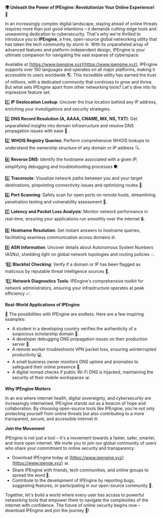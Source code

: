 **🌍 Unleash the Power of IPEngine: Revolutionize Your Online Experience! 🚀**

In an increasingly complex digital landscape, staying ahead of online threats requires more than just good intentions – it demands cutting-edge tools and unwavering dedication to cybersecurity. That's why we're thrilled to introduce you to **IPEngine**, a free, open-source global networking utility that has taken the tech community by storm 🌐. With its unparalleled array of advanced features and platform-independent design, IPEngine is your ultimate companion for navigating the vast expanse of cyberspace.

Available at [https://www.ipengine.xyz](https://www.ipengine.xyz), IPEngine supports over 150 languages and operates on all major platforms, making it accessible to users worldwide 🌎. This incredible utility has earned the trust of millions, with a dedicated community that continues to grow and thrive. But what sets IPEngine apart from other networking tools? Let's dive into its impressive feature set:

1️⃣ **IP Geolocation Lookup**: Uncover the true location behind any IP address, enriching your investigations and security strategies.

2️⃣ **DNS Record Resolution (A, AAAA, CNAME, MX, NS, TXT)**: Get unparalleled insights into domain infrastructure and resolve DNS propagation issues with ease 📡.

3️⃣ **WHOIS Registry Queries**: Perform comprehensive WHOIS lookups to understand the ownership structure of any domain or IP address 🔍.

4️⃣ **Reverse DNS**: Identify the hostname associated with a given IP, simplifying debugging and troubleshooting processes 🛡️.

5️⃣ **Traceroute**: Visualize network paths between you and your target destinations, pinpointing connectivity issues and optimizing routes 🚀.

6️⃣ **Port Scanning**: Safely scan for open ports on remote hosts, streamlining penetration testing and vulnerability assessment 👮.

7️⃣ **Latency and Packet Loss Analysis**: Monitor network performance in real-time, ensuring your applications run smoothly over the internet 🔒.

8️⃣ **Hostname Resolution**: Get instant answers to hostname queries, facilitating seamless communication across domains 🌐.

9️⃣ **ASN Information**: Uncover details about Autonomous System Numbers (ASNs), shedding light on global network topologies and routing policies 💡.

10️⃣ **Blacklist Checking**: Verify if a domain or IP has been flagged as malicious by reputable threat intelligence sources 🔴.

11️⃣ **Network Diagnostics Tools**: IPEngine's comprehensive toolkit for network administrators, ensuring your infrastructure operates at peak efficiency 📈.

**Real-World Applications of IPEngine**

🎉 The possibilities with IPEngine are endless. Here are a few inspiring examples:

* A student in a developing country verifies the authenticity of a suspicious scholarship domain 🤝.
* A developer debugging DNS propagation issues on their production server 🔀.
* A remote worker troubleshoots VPN packet loss, ensuring uninterrupted productivity 💻.
* A small business owner monitors DNS uptime and anomalies to safeguard their online presence 🚪.
* A digital nomad checks if public Wi-Fi DNS is hijacked, maintaining the security of their mobile workspaces 📊.

**Why IPEngine Matters**

In an era where internet health, digital sovereignty, and cybersecurity are increasingly intertwined, IPEngine stands out as a beacon of hope and collaboration. By choosing open-source tools like IPEngine, you're not only protecting yourself from online threats but also contributing to a more transparent, secure, and accessible internet 🌐.

**Join the Movement**

IPEngine is not just a tool – it's a movement towards a faster, safer, smarter, and more open internet. We invite you to join our global community of users who share your commitment to online security and transparency:

* Download IPEngine today at [https://www.ipengine.xyz](https://www.ipenge.xyz) 📊.
* Share IPEngine with friends, tech communities, and online groups to spread the word 🤝.
* Contribute to the development of IPEngine by reporting bugs, suggesting features, or participating in our open-source community 👥.

Together, let's build a world where every user has access to powerful networking tools that empower them to navigate the complexities of the internet with confidence. The future of online security begins now – download IPEngine and join the journey 🚀!
